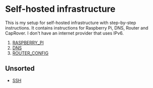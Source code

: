 # Self-hosted infrastructure

This is my setup for self-hosted infrastructure with step-by-step instructions. It contains instructions for Raspberry Pi, DNS, Router and CapRover. I don't have an internet provider that uses IPv6.

1. [RASPBERRY_PI](RASPBERRY_PI.md)
2. [DNS](DNS.md)
3. [ROUTER_CONFIG](ROUTER_CONFIG.md)

## Unsorted

- [SSH](SSH.md)
